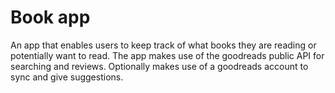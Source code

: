 # Book app
An app that enables users to keep track of what books they are reading or potentially want to read.
The app makes use of the goodreads public API for searching and reviews.
Optionally makes use of a goodreads account to sync and give suggestions.

